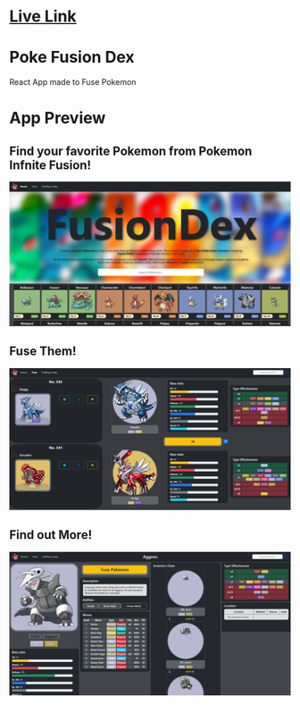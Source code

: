 # [Live Link](https://deploy--incomparable-babka-5c957e.netlify.app/poke-fusion-dex)

# Poke Fusion Dex

React App made to Fuse Pokemon

# App Preview

## Find your favorite Pokemon from Pokemon Infnite Fusion!
![Home Page](preview/preview1.png)

## Fuse Them!
![Fusion Page](preview/preview2.png)

## Find out More!
![Pokemon Page](preview/preview3.png)